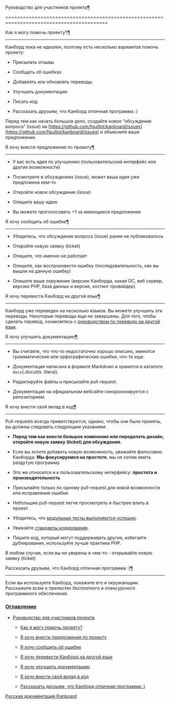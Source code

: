 Руководство для участников проекта[¶](#contributor-guidelines "Ссылка на этот заголовок")

=========================================================================================



Как я могу помочь проекту?[¶](#how-can-i-help "Ссылка на этот заголовок")

-------------------------------------------------------------------------



Канборд пока не идеален, поэтому есть несколько вариантов помочь проекту:



-   Присылать отзывы



-   Сообщать об ошибках



-   Добавлять или обновлять переводы



-   Улучшать документацию



-   Писать код



-   Рассказать друзьям, что Канборд отличная программа :)



Перед тем как начать большое дело, создайте новое “обсуждение вопроса” (issue) на [https://github.com/fguillot/kanboard/issues](https://github.com/fguillot/kanboard/issues) и объясните ваше предложение.



Я хочу внести предложения по проекту[¶](#i-want-to-give-feedback "Ссылка на этот заголовок")

--------------------------------------------------------------------------------------------



-   У вас есть идея по улучшению (пользовательский интерфейс или другие возможности)



-   Посмотрите в обсуждениях (issue), может ваша идея уже предложена кем-то



-   Откройте новое обсуждение (issue)



-   Опишите вашу идею



-   Вы можете проголосовать +1 за имеющиеся предложения



Я хочу сообщить об ошибке[¶](#i-want-to-report-a-bug "Ссылка на этот заголовок")

--------------------------------------------------------------------------------



-   Убедитесь, что обсуждение вопроса (issue) ранее не публиковалось



-   Откройте новую заявку (ticket)



-   Опишите, что именно не работает



-   Опишите, как воспроизвести ошибку (последовательность, как вы вышли на данную ошибку)



-   Опишите ваше окружение (версию Канборда, какая ОС, веб сервер, версию PHP, база данных и версия, хостинг провайдер)



Я хочу перевести Канборд на другой язык[¶](#i-want-to-translate-kanboard "Ссылка на этот заголовок")

----------------------------------------------------------------------------------------------------



Канборд уже переведен на несколько языков. Вы можете улучшить эти переводы. Некоторые переводы еще не завершены. Для того, чтобы сделать перевод, ознакомтесь с [руководством по переводу на другой язык](translations.markdown).



Я хочу улучшить документацию[¶](#i-want-to-improve-the-documentation "Ссылка на этот заголовок")

------------------------------------------------------------------------------------------------



-   Вы считаете, что что-то недостаточно хорошо описано, имеются грамматические или орфографические ошибки, что-то еще.



-   Документация написана в формате Markdown и хранится в каталоге `docs`{.docutils .literal}.



-   Редактируйте файлы и присылайте pull-request.



-   Документация на официальном вебсайте синхронизируется с репозиторием.



Я хочу внести свой вклад в код[¶](#i-want-to-contribute-to-the-code "Ссылка на этот заголовок")

-----------------------------------------------------------------------------------------------



Pull-requests всегда приветствуются, однако, чтобы они были приняты, вы должны следовать следующим указаниям:



-   **Перед тем как внести большое изменение или переделать дизайн, откройте новую заявку (ticket) для обсуждения.**



-   Если вы хотите добавить новую возможность, уважайте филосовию Канборда: **Мы фокусируемся на простоте**, мы не хотим иметь раздутую программу.



-   Это же относится и к пользовательскому интерфейсу: **простота и производительность**



-   Присылайте только по одному pull-request для новой возможности или исправления ошибки.



-   Небольшие pull-request легче просмотреть и быстрее влить в проект.



-   Убедитесь, что [модульные тесты выполняются успешно](tests.markdown).



-   Уважайте [стандарты кодирования](coding-standards.markdown).



-   Пишите код, который могут поддерживать другие, избегайте дублирования, используйте лучше практики PHP.



В любом случае, если вы не уверены в чем-то - открывайте новую заявку (ticket)



Рассказать друзьям, что Канборд отличная программа :)[¶](#tell-your-friends-that-kanboard-is-awesome "Ссылка на этот заголовок")

--------------------------------------------------------------------------------------------------------------------------------



Если вы используете Канборд, покажите его и окружающим. Расскажите всем о прелестях бесплатного и опенсурсного программного обеспечения.



### [Оглавление](index.markdown)



-   [Руководство для участников проекта](#)

    -   [Как я могу помочь проекту?](#how-can-i-help)

    -   [Я хочу внести предложения по проекту](#i-want-to-give-feedback)

    -   [Я хочу сообщить об ошибке](#i-want-to-report-a-bug)

    -   [Я хочу перевести Канборд на другой язык](#i-want-to-translate-kanboard)

    -   [Я хочу улучшить документацию](#i-want-to-improve-the-documentation)

    -   [Я хочу внести свой вклад в код](#i-want-to-contribute-to-the-code)

    -   [Рассказать друзьям, что Канборд отличная программа :)](#tell-your-friends-that-kanboard-is-awesome)



 



 



 



 



 



 



[Русская документация Kanboard](http://kanboard.ru/doc/)

